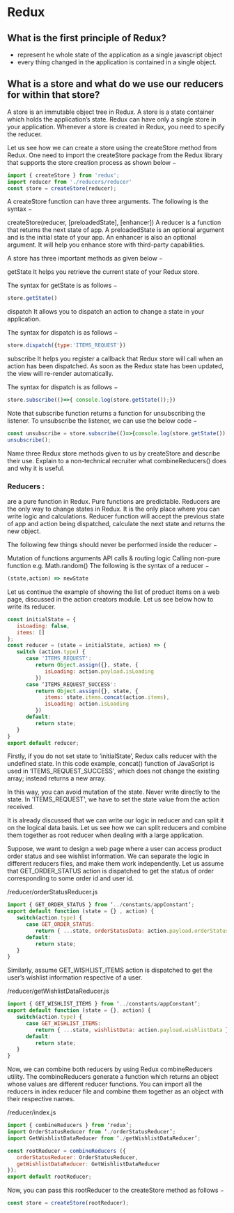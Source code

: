 # Redux

## What is the first principle of Redux?

- represent he whole state of the application as a single javascript object
- every thing changed in the application is contained in a single object.


## What is a store and what do we use our reducers for within that store?

A store is an immutable object tree in Redux. A store is a state container which holds the application’s state. Redux can have only a single store in your application. Whenever a store is created in Redux, you need to specify the reducer.

Let us see how we can create a store using the createStore method from Redux. One need to import the createStore package from the Redux library that supports the store creation process as shown below −
```js
import { createStore } from 'redux';
import reducer from './reducers/reducer'
const store = createStore(reducer);
```
A createStore function can have three arguments. The following is the syntax −

createStore(reducer, [preloadedState], [enhancer]) A reducer is a function that returns the next state of app. A preloadedState is an optional argument and is the initial state of your app. An enhancer is also an optional argument. It will help you enhance store with third-party capabilities.

A store has three important methods as given below −

getState It helps you retrieve the current state of your Redux store.

The syntax for getState is as follows −
```js
store.getState()
```
dispatch It allows you to dispatch an action to change a state in your application.

The syntax for dispatch is as follows −
```js
store.dispatch({type:'ITEMS_REQUEST'})
```
subscribe It helps you register a callback that Redux store will call when an action has been dispatched. As soon as the Redux state has been updated, the view will re-render automatically.

The syntax for dispatch is as follows −
```js
store.subscribe(()=>{ console.log(store.getState());})
```
Note that subscribe function returns a function for unsubscribing the listener. To unsubscribe the listener, we can use the below code −
```js
const unsubscribe = store.subscribe(()=>{console.log(store.getState());});
unsubscribe();
```
Name three Redux store methods given to us by createStore and describe their use. Explain to a non-technical recruiter what combineReducers() does and why it is useful.

### Reducers :

are a pure function in Redux. Pure functions are predictable. Reducers are the only way to change states in Redux. It is the only place where you can write logic and calculations. Reducer function will accept the previous state of app and action being dispatched, calculate the next state and returns the new object.

The following few things should never be performed inside the reducer −

Mutation of functions arguments API calls & routing logic Calling non-pure function e.g. Math.random() The following is the syntax of a reducer −
```js
(state,action) => newState
```
Let us continue the example of showing the list of product items on a web page, discussed in the action creators module. Let us see below how to write its reducer.
```js
const initialState = {
   isLoading: false,
   items: []
};
const reducer = (state = initialState, action) => {
   switch (action.type) {
      case 'ITEMS_REQUEST':
         return Object.assign({}, state, {
            isLoading: action.payload.isLoading
         })
      case ‘ITEMS_REQUEST_SUCCESS':
         return Object.assign({}, state, {
            items: state.items.concat(action.items),
            isLoading: action.isLoading
         })
      default:
         return state;
   }
}
export default reducer;
```
Firstly, if you do not set state to ‘initialState’, Redux calls reducer with the undefined state. In this code example, concat() function of JavaScript is used in ‘ITEMS_REQUEST_SUCCESS', which does not change the existing array; instead returns a new array.

In this way, you can avoid mutation of the state. Never write directly to the state. In 'ITEMS_REQUEST', we have to set the state value from the action received.

It is already discussed that we can write our logic in reducer and can split it on the logical data basis. Let us see how we can split reducers and combine them together as root reducer when dealing with a large application.

Suppose, we want to design a web page where a user can access product order status and see wishlist information. We can separate the logic in different reducers files, and make them work independently. Let us assume that GET_ORDER_STATUS action is dispatched to get the status of order corresponding to some order id and user id.

/reducer/orderStatusReducer.js
```js
import { GET_ORDER_STATUS } from ‘../constants/appConstant’;
export default function (state = {} , action) {
   switch(action.type) {
      case GET_ORDER_STATUS:
         return { ...state, orderStatusData: action.payload.orderStatus };
      default:
         return state;
   }
}
```
Similarly, assume GET_WISHLIST_ITEMS action is dispatched to get the user’s wishlist information respective of a user.

/reducer/getWishlistDataReducer.js
```js
import { GET_WISHLIST_ITEMS } from ‘../constants/appConstant’;
export default function (state = {}, action) {
   switch(action.type) {
      case GET_WISHLIST_ITEMS:
         return { ...state, wishlistData: action.payload.wishlistData };
      default:
         return state;
   }
}
```
Now, we can combine both reducers by using Redux combineReducers utility. The combineReducers generate a function which returns an object whose values are different reducer functions. You can import all the reducers in index reducer file and combine them together as an object with their respective names.

/reducer/index.js
```js
import { combineReducers } from ‘redux’;
import OrderStatusReducer from ‘./orderStatusReducer’;
import GetWishlistDataReducer from ‘./getWishlistDataReducer’;

const rootReducer = combineReducers ({
   orderStatusReducer: OrderStatusReducer,
   getWishlistDataReducer: GetWishlistDataReducer
});
export default rootReducer;
```
Now, you can pass this rootReducer to the createStore method as follows −
```js
const store = createStore(rootReducer);
```